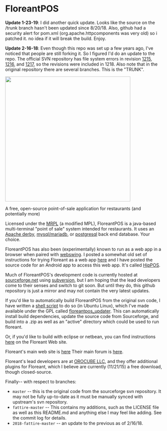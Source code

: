 # FloreantPOS

**Update 1-23-19**:  I did another quick update.  Looks like the source on the /trunk branch hasn't been updated since 8/20/18.  Also, github had a security alert
for pom.xml (org.apache.httpcomponents was very old) so i patched it.  no idea if it will break the build.  Enjoy.

**Update 2-16-18**:  Even though this repo was set up a few years ago, I've noticed that people are still forking it.  So I figured I'd do an update to the repo.  The official SVN repository has file system errors in revision [1215](https://sourceforge.net/p/floreantpos/code/1215), [1216](https://sourceforge.net/p/floreantpos/code/1216), and [1217](https://sourceforge.net/p/floreantpos/code/1216),
 so the revisions were included in 1218.  Also note that in the original repository there are several branches.  This is the "TRUNK".

<img src="http://floreant.org/flopress/wp-content/uploads/2015/01/fp_01-1024x673.jpg" width="400px"/>

A free, open-source point-of-sale application for restaurants (and potentially more)

Licensed under the [MRPL](http://www.floreantpos.org/license.html) (a modified MPL), FloreantPOS is a
java-based multi-terminal "point of sale" system intended for restaurants.  It uses an [Apache derby](https://db.apache.org/derby/),
[mysql/mariadb](https://mariadb.org/), or [postgresql](https://postgresql.org) back end database.  Your choice.

FloreantPOS has also been (experimentally) known to run as a web app in a browser when paired with [webswing](http://webswing.org/#!/home).  I posted a somewhat
old set of instructions for trying Floreant as a web app [here](https://fat-tire.github.io/floreantpos.html) and I have posted the source code for an Android app to access this web app.  It's called <a href="https://www.github.com/fat-tire/hippos">HipPOS</a>.

Much of FloreantPOS's development code is currently hosted at [sourceforge.net](http://sourceforge.net/projects/floreantpos/) using [subversion](https://subversion.apache.org/), but I am hoping that the lead developers come to their senses and switch to git soon.  But until they do, this github repository
is just a mirror and may not contain the very latest updates.

If you'd like to automatically build FloreantPOS from the original svn code, I have written a [shell script](https://en.wikipedia.org/wiki/Bash_(Unix_shell)) to do so (in Ubuntu Linux), which
I've made available under the GPL called [floreantpos_updater](https://github.com/fat-tire/floreantpos_updater).  This can automatically install build dependencies, update the source code from Sourceforge, and build into a .zip as well as an "active" directory which could be used to run floreant.

Or, if you'd like to build with eclipse or netbean, you can find instructions [here](http://floreant.org/support/development/#tab-1436629735676-3-1) on the Floreant Web site.

Floreant's main web site is [here](http://floreant.org)
Their main forum is [here](http://forum.floreantpos.org/forumdisplay.php?2-Main-Forum).

Floreant's lead developers are at [OROCUBE LLC](https://orocube.com/), and they offer additional plugins for Floreant, which I believe are currently (11/21/15) a free download, though closed-source.

Finally-- with respect to branches:

* `master` -- this is the original code from the sourceforge svn repository.  It may not be fully up-to-date as it must be manually synced with upstream's svn repository.
* `fattire-master` -- This contains my additions, such as the LICENSE file as well as this README.md and anything else I may feel like adding.  See the commit log for details.
* `2018-fattire-master` -- an update to the previous as of 2/16/18.
